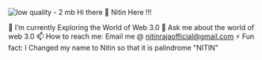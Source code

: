 ![low quality - 2 mb](https://github.com/misterchange/misterchange/assets/98409448/a9dc9c3a-5943-4b81-bcf6-709b38dcbfb9)
Hi there 👋  Nitin Here !!!

🔭 I’m currently Exploring the World of Web 3.0
💬 Ask me about the world of web 3.0
📫 How to reach me: Email me @ nitinrajaofficial@gmail.com
⚡ Fun fact: I Changed my name to Nitin so that it is palindrome "NITIN"

<!--
**misterchange/misterchange** is a ✨ _special_ ✨ repository because its `README.md` (this file) appears on your GitHub profile.

Here are some ideas to get you started:

- 🔭 I’m currently working on ...
- 🌱 I’m currently learning ...
- 👯 I’m looking to collaborate on ...
- 🤔 I’m looking for help with ...
- 💬 Ask me about ...
- 📫 How to reach me: ...
- 😄 Pronouns: ...
- ⚡ Fun fact: I Changed my name to Nitin so that it is palindrome "NITIN"
-->
